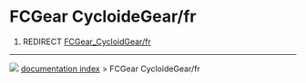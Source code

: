 # FCGear CycloideGear/fr
1.  REDIRECT [FCGear_CycloidGear/fr](FCGear_CycloidGear/fr.md)



---
![](images/Right_arrow.png) [documentation index](../README.md) > FCGear CycloideGear/fr
